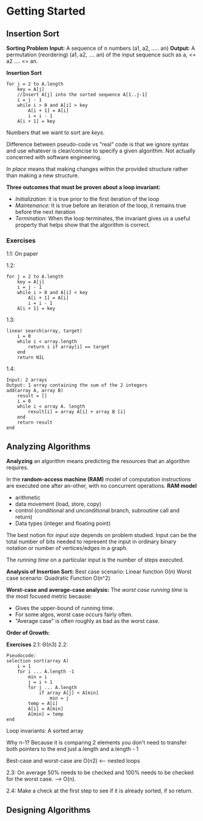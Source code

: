 # Getting Started

## Insertion Sort
**Sorting Problem**
**Input:** A sequence of n numbers (a1, a2, ..... an)
**Output:** A permutation (reordering) (a1, a2, .... an) of the input sequence such as a, <= a2 .... <= an.

**Insertion Sort**
```
for j = 2 to A.length
    key = A[j]
    //Insert A[j] into the sorted sequence A[1..j-1]
    i = j - 1
    while i > 0 and A[i] > key
        A[i + 1] = A[i]
        i = i - 1
    A[i + 1] = key
```

Numbers that we want to sort are *keys*.

Difference between pseudo-code vs "real" code is that we ignore syntax and use whatever is clear/concise to specify a given algorithm. Not actually concerned with software engineering.        

*In place* means that making changes within the provided structure rather than making a new structure. 

**Three outcomes that must be proven about a loop invariant:**
- *Initialization:* it is true prior to the first iteration of the loop
- *Maintenance:* It is true before an iteration of the loop, it remains true before the next iteration
- *Termination:* When the loop terminates, the invariant gives us a useful property that helps show that the algorithm is correct.

### Exercises
1.1: On paper

1.2:
```
for j = 2 to A.length
    key = A[j]
    i = j - 1
    while i > 0 and A[i] < key
        A[i + 1] = A[i]
        i = i - 1
    A[i + 1] = key
```

1.3:  
```
linear search(array, target)
    i = 0
    while i < array.length
        return i if array[i] == target
    end
    return NIL

```

1.4:
```
Input: 2 arrays
Output: 1 array containing the sum of the 2 integers
add(array A, array B)
    result = []
    i = 0
    while i < array A. length 
        result[i] = array A[i] + array B [i]
    end
    return result
end
```

## Analyzing Algorithms

**Analyzing** an algorithm means predicting the resources that an algorithm requires. 

In the **random-access machine (RAM)** model of computation instructions are executed one after an-other, with no concurrent operations. 
**RAM model**
- arithmetic 
- data movement (load, store, copy)
- control (conditional and unconditional branch, subroutine call and return)
- Data types (integer and floating point)

The best notion for *input size* depends on problem studied. Input can be the total number of bits needed to represent the input in ordinary binary notation or number of vertices/edges in a graph.

The *running time* on a particular input is the number of steps executed.


**Analysis of Insertion Sort:**
Best case scenario: Linear function 0(n)
Worst case scenario: Quadratic Function O(n^2)

**Worst-case and average-case analysis:**
The *worst case running time* is the most focused metric because:
- Gives the upper-bound of running time. 
- For some algos, worst case occurs fairly often. 
- "Average case" is often roughly as bad as the worst case. 

**Order of Growth:**

**Exercises**
2.1:
Θ(n3)
2.2:
```
Pseudocode:
selection sort(array A)
    i = 1
    for i ... A.length -1
        min = i
        j = i + 1
        for j ... A.length
            if array A[j] < A[min]
                min = j
        temp = A[i]
        A[i] = A[min]
        A[min] = temp
end
```
Loop invariants: A sorted array

Why n-1? Because it is comparing 2 elements you don't need to transfer both pointers to the end just a.length and a.length - 1

Best-case and worst-case are O(n2) <-- nested loops

2.3: On average 50% needs to be checked and 100% needs to be checked for the worst case. --> O(n).

2.4: Make a check at the first step to see if it is already sorted, if so return. 

## Designing Algorithms 